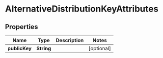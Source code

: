 

# AlternativeDistributionKeyAttributes


## Properties

| Name | Type | Description | Notes |
|------------ | ------------- | ------------- | -------------|
|**publicKey** | **String** |  |  [optional] |



